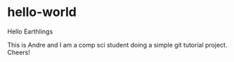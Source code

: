 # hello-world

Hello Earthlings

This is Andre and I am a comp sci student doing a simple git tutorial project. Cheers!
